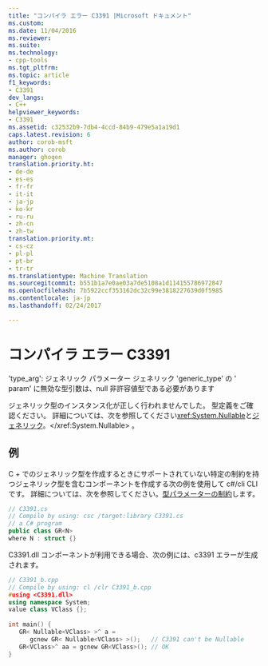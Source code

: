 ```yaml
---
title: "コンパイラ エラー C3391 |Microsoft ドキュメント"
ms.custom: 
ms.date: 11/04/2016
ms.reviewer: 
ms.suite: 
ms.technology:
- cpp-tools
ms.tgt_pltfrm: 
ms.topic: article
f1_keywords:
- C3391
dev_langs:
- C++
helpviewer_keywords:
- C3391
ms.assetid: c32532b9-7db4-4ccd-84b9-479e5a1a19d1
caps.latest.revision: 6
author: corob-msft
ms.author: corob
manager: ghogen
translation.priority.ht:
- de-de
- es-es
- fr-fr
- it-it
- ja-jp
- ko-kr
- ru-ru
- zh-cn
- zh-tw
translation.priority.mt:
- cs-cz
- pl-pl
- pt-br
- tr-tr
ms.translationtype: Machine Translation
ms.sourcegitcommit: b551b1a7e0ae03a7de5108a1d114155786972847
ms.openlocfilehash: 7b5922ccf353162dc32c99e3818227639d0f5985
ms.contentlocale: ja-jp
ms.lasthandoff: 02/24/2017

---
```

# <a name="compiler-error-c3391"></a>コンパイラ エラー C3391
'type_arg': ジェネリック パラメーター ジェネリック 'generic_type' の ' param' に無効な型引数は、null 非許容値型である必要があります  
  
ジェネリック型のインスタンス化が正しく行われませんでした。 型定義をご確認ください。 詳細については、次を参照してください<xref:System.Nullable>と[ジェネリック](../../windows/generics-cpp-component-extensions.md)。</xref:System.Nullable> 。  
  
## <a name="example"></a>例  
C + でのジェネリック型を作成するときにサポートされていない特定の制約を持つジェネリック型を含むコンポーネントを作成する次の例を使用して c#/cli CLI です。 詳細については、次を参照してください。[型パラメーターの制約](/dotnet/articles/csharp/programming-guide/generics/constraints-on-type-parameters)します。  
  
```cs  
// C3391.cs  
// Compile by using: csc /target:library C3391.cs  
// a C# program  
public class GR<N>  
where N : struct {}  
```  
  
C3391.dll コンポーネントが利用できる場合、次の例には、c3391 エラーが生成されます。  
  
```cpp  
// C3391_b.cpp  
// Compile by using: cl /clr C3391_b.cpp  
#using <C3391.dll>  
using namespace System;  
value class VClass {};  
  
int main() {  
   GR< Nullable<VClass> >^ a =   
      gcnew GR< Nullable<VClass> >();   // C3391 can't be Nullable  
   GR<VClass>^ aa = gcnew GR<VClass>(); // OK  
}  
```

